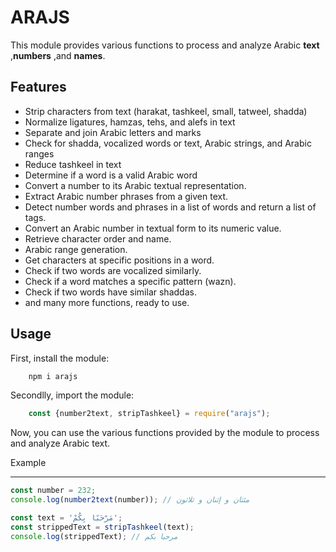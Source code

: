 ARAJS
=============================

This module provides various functions to process and analyze Arabic **text** ,**numbers** ,and **names**.

Features
--------

* Strip characters from text (harakat, tashkeel, small, tatweel, shadda)
* Normalize ligatures, hamzas, tehs, and alefs in text
* Separate and join Arabic letters and marks
* Check for shadda, vocalized words or text, Arabic strings, and Arabic ranges
* Reduce tashkeel in text
* Determine if a word is a valid Arabic word
* Convert a number to its Arabic textual representation.
* Extract Arabic number phrases from a given text.
* Detect number words and phrases in a list of words and return a list of tags.
* Convert an Arabic number in textual form to its numeric value.
* Retrieve character order and name.
* Arabic range generation.
* Get characters at specific positions in a word.
* Check if two words are vocalized similarly.
* Check if a word matches a specific pattern (wazn).
* Check if two words have similar shaddas.
* and many more functions, ready to use.

Usage
-----

First, install the module:

```javascript
    npm i arajs
```

Secondlly, import the module:

```javascript
    const {number2text, stripTashkeel} = require("arajs");
```

Now, you can use the various functions provided by the module to process and analyze Arabic text.

Example

-------

```javascript
const number = 232;
console.log(number2text(number)); // مئتان و إثنان و ثلاثون

const text = 'مَرْحَبًا بِكُمْ';
const strippedText = stripTashkeel(text);
console.log(strippedText); // مرحبا بكم
```

